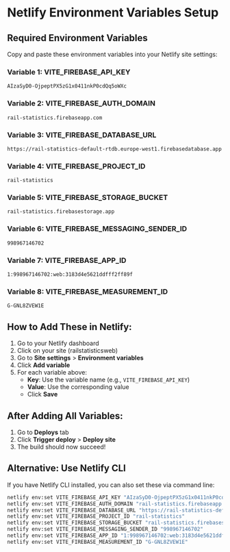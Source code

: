 # Netlify Environment Variables Setup

## Required Environment Variables

Copy and paste these environment variables into your Netlify site settings:

### Variable 1: VITE_FIREBASE_API_KEY
```
AIzaSyD0-OjpeptPX5zG1x0411nkP0cdQq5oWXc
```

### Variable 2: VITE_FIREBASE_AUTH_DOMAIN
```
rail-statistics.firebaseapp.com
```

### Variable 3: VITE_FIREBASE_DATABASE_URL
```
https://rail-statistics-default-rtdb.europe-west1.firebasedatabase.app
```

### Variable 4: VITE_FIREBASE_PROJECT_ID
```
rail-statistics
```

### Variable 5: VITE_FIREBASE_STORAGE_BUCKET
```
rail-statistics.firebasestorage.app
```

### Variable 6: VITE_FIREBASE_MESSAGING_SENDER_ID
```
998967146702
```

### Variable 7: VITE_FIREBASE_APP_ID
```
1:998967146702:web:3183d4e5621ddfff2ff89f
```

### Variable 8: VITE_FIREBASE_MEASUREMENT_ID
```
G-GNL8ZVEW1E
```

## How to Add These in Netlify:

1. Go to your Netlify dashboard
2. Click on your site (railstatisticsweb)
3. Go to **Site settings** > **Environment variables**
4. Click **Add variable**
5. For each variable above:
   - **Key**: Use the variable name (e.g., `VITE_FIREBASE_API_KEY`)
   - **Value**: Use the corresponding value
   - Click **Save**

## After Adding All Variables:

1. Go to **Deploys** tab
2. Click **Trigger deploy** > **Deploy site**
3. The build should now succeed!

## Alternative: Use Netlify CLI

If you have Netlify CLI installed, you can also set these via command line:

```bash
netlify env:set VITE_FIREBASE_API_KEY "AIzaSyD0-OjpeptPX5zG1x0411nkP0cdQq5oWXc"
netlify env:set VITE_FIREBASE_AUTH_DOMAIN "rail-statistics.firebaseapp.com"
netlify env:set VITE_FIREBASE_DATABASE_URL "https://rail-statistics-default-rtdb.europe-west1.firebasedatabase.app"
netlify env:set VITE_FIREBASE_PROJECT_ID "rail-statistics"
netlify env:set VITE_FIREBASE_STORAGE_BUCKET "rail-statistics.firebasestorage.app"
netlify env:set VITE_FIREBASE_MESSAGING_SENDER_ID "998967146702"
netlify env:set VITE_FIREBASE_APP_ID "1:998967146702:web:3183d4e5621ddfff2ff89f"
netlify env:set VITE_FIREBASE_MEASUREMENT_ID "G-GNL8ZVEW1E"
```

